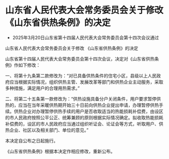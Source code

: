 # 山东省人民代表大会常务委员会关于修改《山东省供热条例》的决定

- 2025年3月20日山东省第十四届人民代表大会常务委员会第十四次会议通过

<!-- INFO END -->

山东省人民代表大会常务委员会关于修改 《山东省供热条例》的决定

山东省第十四届人民代表大会常务委员会第十四次会议，决定对《山东省供热条例》作如下修改：

一、将第十九条第二款修改为：“对已具备供热条件的住宅小区，县级以上人民政府应当根据实际情况，组织供热主管、发展改革等部门和供热企业主动服务，采取多种措施，满足用户的合理用热需求。”

二、将第二十五条第一款修改为：“供热设施具备分户关闭条件，用户要求暂停供热的，应当在当年采暖供热期开始三十日前向供热企业提出申请，办理暂停供热手续。供热企业对办理暂停供热手续的用户是否收取适当的热能损耗补偿费，由设区的市人民政府按照公平公正、统筹兼顾的原则根据实际情况确定。拟收取热能损耗补偿费的，设区的市人民政府应当通过组织听证会、论证会等方式，听取用户、供热企业、社区以及相关部门、单位的意见。”

本决定自公布之日起施行。

《山东省供热条例》根据本决定作相应修改，重新公布。
